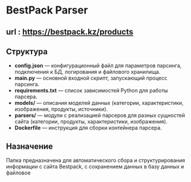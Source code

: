 # BestPack Parser
## url : https://bestpack.kz/products

## Структура

- **config.json** — конфигурационный файл для параметров парсинга, подключения к БД, логирования и файлового хранилища.
- **main.py** — основной входной скрипт, запускающий процесс парсинга.
- **requirements.txt** — список зависимостей Python для работы парсера.
- **models/** — описания моделей данных (категории, характеристики, изображения, продукты, источники).
- **parsers/** — модули с реализацией парсеров для разных сущностей сайта (категории, продукты, характеристики, изображения).
- **Dockerfile** — инструкция для сборки контейнера парсера.

## Назначение

Папка предназначена для автоматического сбора и структурирования информации с сайта Bestpack, с сохранением данных в базу данных и файловое

